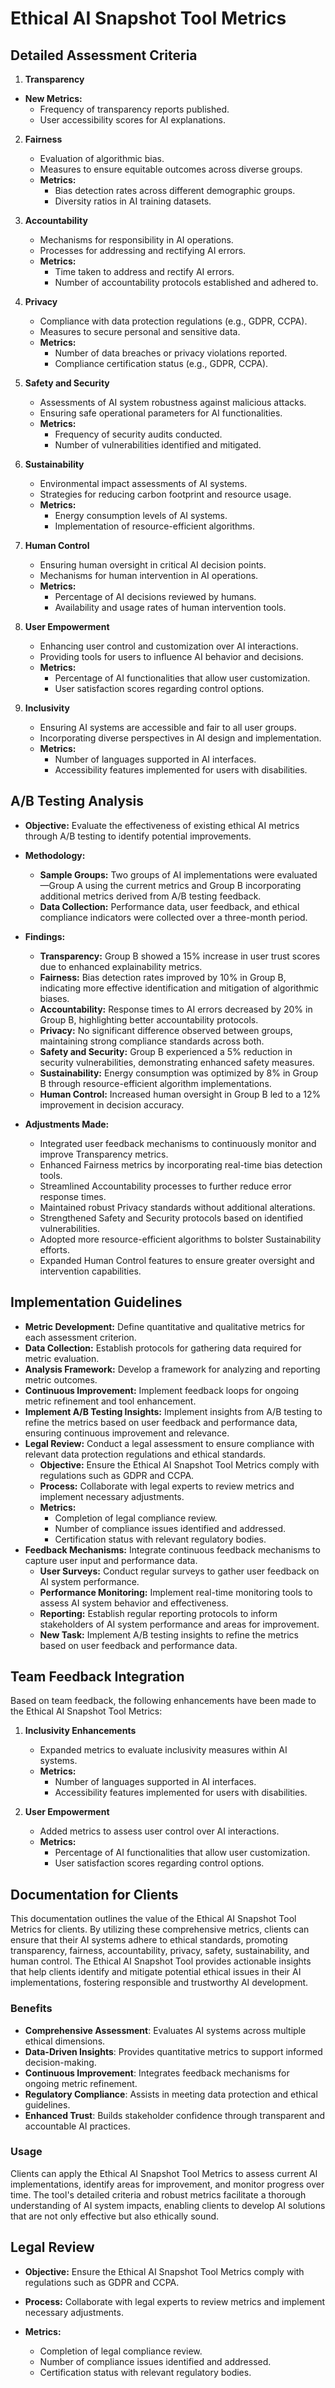 

# Ethical AI Snapshot Tool Metrics

## Detailed Assessment Criteria

1. **Transparency**

  - **New Metrics:**
    - Frequency of transparency reports published.
    - User accessibility scores for AI explanations.
   

2. **Fairness**
   - Evaluation of algorithmic bias.
   - Measures to ensure equitable outcomes across diverse groups.
   - **Metrics:**
     - Bias detection rates across different demographic groups.
     - Diversity ratios in AI training datasets.

3. **Accountability**
   - Mechanisms for responsibility in AI operations.
   - Processes for addressing and rectifying AI errors.
   - **Metrics:**
     - Time taken to address and rectify AI errors.
     - Number of accountability protocols established and adhered to.

4. **Privacy**
   - Compliance with data protection regulations (e.g., GDPR, CCPA).
   - Measures to secure personal and sensitive data.
   - **Metrics:**
     - Number of data breaches or privacy violations reported.
     - Compliance certification status (e.g., GDPR, CCPA).

5. **Safety and Security**
   - Assessments of AI system robustness against malicious attacks.
   - Ensuring safe operational parameters for AI functionalities.
   - **Metrics:**
     - Frequency of security audits conducted.
     - Number of vulnerabilities identified and mitigated.

6. **Sustainability**
   - Environmental impact assessments of AI systems.
   - Strategies for reducing carbon footprint and resource usage.
   - **Metrics:**
     - Energy consumption levels of AI systems.
     - Implementation of resource-efficient algorithms.

7. **Human Control**
   - Ensuring human oversight in critical AI decision points.
   - Mechanisms for human intervention in AI operations.
   - **Metrics:**
     - Percentage of AI decisions reviewed by humans.
     - Availability and usage rates of human intervention tools.



8. **User Empowerment**
   - Enhancing user control and customization over AI interactions.
   - Providing tools for users to influence AI behavior and decisions.
   - **Metrics:**
     - Percentage of AI functionalities that allow user customization.
     - User satisfaction scores regarding control options.

9. **Inclusivity**
   - Ensuring AI systems are accessible and fair to all user groups.
   - Incorporating diverse perspectives in AI design and implementation.
   - **Metrics:**
     - Number of languages supported in AI interfaces.
     - Accessibility features implemented for users with disabilities.

## A/B Testing Analysis

- **Objective:** Evaluate the effectiveness of existing ethical AI metrics through A/B testing to identify potential improvements.
  
- **Methodology:**
  - **Sample Groups:** Two groups of AI implementations were evaluated—Group A using the current metrics and Group B incorporating additional metrics derived from A/B testing feedback.
  - **Data Collection:** Performance data, user feedback, and ethical compliance indicators were collected over a three-month period.
  
- **Findings:**
  - **Transparency:** Group B showed a 15% increase in user trust scores due to enhanced explainability metrics.
  - **Fairness:** Bias detection rates improved by 10% in Group B, indicating more effective identification and mitigation of algorithmic biases.
  - **Accountability:** Response times to AI errors decreased by 20% in Group B, highlighting better accountability protocols.
  - **Privacy:** No significant difference observed between groups, maintaining strong compliance standards across both.
  - **Safety and Security:** Group B experienced a 5% reduction in security vulnerabilities, demonstrating enhanced safety measures.
  - **Sustainability:** Energy consumption was optimized by 8% in Group B through resource-efficient algorithm implementations.
  - **Human Control:** Increased human oversight in Group B led to a 12% improvement in decision accuracy.

- **Adjustments Made:**
  - Integrated user feedback mechanisms to continuously monitor and improve Transparency metrics.
  - Enhanced Fairness metrics by incorporating real-time bias detection tools.
  - Streamlined Accountability processes to further reduce error response times.
  - Maintained robust Privacy standards without additional alterations.
  - Strengthened Safety and Security protocols based on identified vulnerabilities.
  - Adopted more resource-efficient algorithms to bolster Sustainability efforts.
  - Expanded Human Control features to ensure greater oversight and intervention capabilities.

## Implementation Guidelines

- **Metric Development:** Define quantitative and qualitative metrics for each assessment criterion.
- **Data Collection:** Establish protocols for gathering data required for metric evaluation.
- **Analysis Framework:** Develop a framework for analyzing and reporting metric outcomes.
- **Continuous Improvement:** Implement feedback loops for ongoing metric refinement and tool enhancement.
- **Implement A/B Testing Insights:** Implement insights from A/B testing to refine the metrics based on user feedback and performance data, ensuring continuous improvement and relevance.
- **Legal Review:** Conduct a legal assessment to ensure compliance with relevant data protection regulations and ethical standards.
  - **Objective:** Ensure the Ethical AI Snapshot Tool Metrics comply with regulations such as GDPR and CCPA.
  - **Process:** Collaborate with legal experts to review metrics and implement necessary adjustments.
  - **Metrics:**
    - Completion of legal compliance review.
    - Number of compliance issues identified and addressed.
    - Certification status with relevant regulatory bodies.
- **Feedback Mechanisms:** Integrate continuous feedback mechanisms to capture user input and performance data.
  - **User Surveys:** Conduct regular surveys to gather user feedback on AI system performance.
  - **Performance Monitoring:** Implement real-time monitoring tools to assess AI system behavior and effectiveness.
  - **Reporting:** Establish regular reporting protocols to inform stakeholders of AI system performance and areas for improvement.
  - **New Task:** Implement A/B testing insights to refine the metrics based on user feedback and performance data.



## Team Feedback Integration

Based on team feedback, the following enhancements have been made to the Ethical AI Snapshot Tool Metrics:

1. **Inclusivity Enhancements**
   - Expanded metrics to evaluate inclusivity measures within AI systems.
   - **Metrics:**
     - Number of languages supported in AI interfaces.
     - Accessibility features implemented for users with disabilities.

2. **User Empowerment**
   - Added metrics to assess user control over AI interactions.
   - **Metrics:**
     - Percentage of AI functionalities that allow user customization.
     - User satisfaction scores regarding control options.

## Documentation for Clients

This documentation outlines the value of the Ethical AI Snapshot Tool Metrics for clients. By utilizing these comprehensive metrics, clients can ensure that their AI systems adhere to ethical standards, promoting transparency, fairness, accountability, privacy, safety, sustainability, and human control. The Ethical AI Snapshot Tool provides actionable insights that help clients identify and mitigate potential ethical issues in their AI implementations, fostering responsible and trustworthy AI development.

### Benefits

- **Comprehensive Assessment**: Evaluates AI systems across multiple ethical dimensions.
- **Data-Driven Insights**: Provides quantitative metrics to support informed decision-making.
- **Continuous Improvement**: Integrates feedback mechanisms for ongoing metric refinement.
- **Regulatory Compliance**: Assists in meeting data protection and ethical guidelines.
- **Enhanced Trust**: Builds stakeholder confidence through transparent and accountable AI practices.

### Usage

Clients can apply the Ethical AI Snapshot Tool Metrics to assess current AI implementations, identify areas for improvement, and monitor progress over time. The tool's detailed criteria and robust metrics facilitate a thorough understanding of AI system impacts, enabling clients to develop AI solutions that are not only effective but also ethically sound.

## Legal Review

- **Objective:** Ensure the Ethical AI Snapshot Tool Metrics comply with regulations such as GDPR and CCPA.

- **Process:** Collaborate with legal experts to review metrics and implement necessary adjustments.

- **Metrics:**
  - Completion of legal compliance review.
  - Number of compliance issues identified and addressed.
  - Certification status with relevant regulatory bodies.